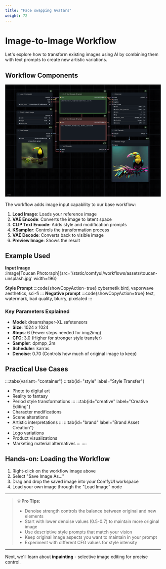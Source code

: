 ```yaml
---
title: "Face swapping Avatars"
weight: 72
---
```


# Image-to-Image Workflow

Let's explore how to transform existing images using AI by combining them with text prompts to create new artistic variations.

## Workflow Components
![Image-to-Image Workflow](/static/comfyui/workflows/2_image_to_image.png)

The workflow adds image input capability to our base workflow:
1. **Load Image**: Loads your reference image
2. **VAE Encode**: Converts the image to latent space
3. **CLIP Text Encode**: Adds style and modification prompts
4. **KSampler**: Controls the transformation process
5. **VAE Decode**: Converts back to visible image
6. **Preview Image**: Shows the result

## Example Used
**Input Image**  
:image[Toucan Photoraph]{src='/static/comfyui/workflows/assets/toucan-unsplash.jpg' width=196}

**Style Prompt**
:::code{showCopyAction=true}
cybernetik bird, vaporwave aesthetics, sci-fi
:::
**Negative prompt**
:::code{showCopyAction=true}
text, watermark, bad quality, blurry, pixelated
:::

### Key Parameters Explained
- **Model**: dreamshaper-XL.safetensors
- **Size**: 1024 x 1024
- **Steps**: 6 (Fewer steps needed for img2img)
- **CFG**: 3.0 (Higher for stronger style transfer)
- **Sampler**: dpmpp_2m
- **Scheduler**: karras
- **Denoise**: 0.70 (Controls how much of original image to keep)

## Practical Use Cases

::::tabs{variant="container"}
:::tab{id="style" label="Style Transfer"}
- Photo to digital art
- Reality to fantasy
- Period style transformations
:::
:::tab{id="creative" label="Creative Editing"}
- Character modifications
- Scene alterations
- Artistic interpretations
:::
:::tab{id="brand" label="Brand Asset Creation"}
- Logo variations
- Product visualizations
- Marketing material alternatives
:::
::::
  

## Hands-on: Loading the Workflow

1. Right-click on the workflow image above
2. Select "Save Image As..."
3. Drag and drop the saved image into your ComfyUI workspace
4. Load your own image through the "Load Image" node

---

> **💡 Pro Tips:**
> - Denoise strength controls the balance between original and new elements
> - Start with lower denoise values (0.5-0.7) to maintain more original image
> - Use descriptive style prompts that match your vision
> - Keep original image aspects you want to maintain in your prompt
> - Experiment with different CFG values for style intensity

---

Next, we'll learn about **inpainting** - selective image editing for precise control.